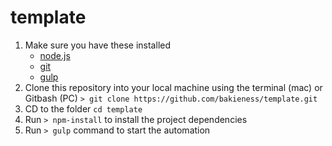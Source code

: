 # template

1. Make sure you have these installed
	- [node.js](http://nodejs.org/)
	- [git](http://git-scm.com/)
	- [gulp](http://gulpjs.com/)
2. Clone this repository into your local machine using the terminal (mac) or Gitbash (PC) `> git clone https://github.com/bakieness/template.git`
3. CD to the folder `cd template`
4. Run `> npm-install` to install the project dependencies
5. Run `> gulp` command to start the automation
